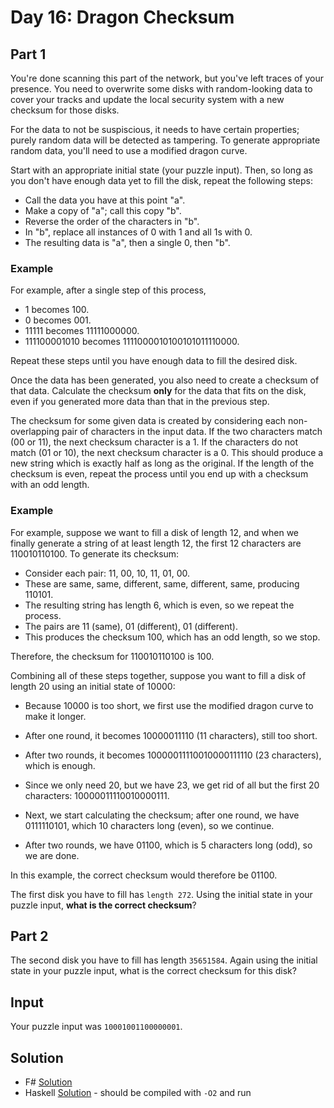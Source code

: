 # Day 16: Dragon Checksum

## Part 1
You're done scanning this part of the network, but you've left traces of your
presence. You need to overwrite some disks with random-looking data to cover
your tracks and update the local security system with a new checksum for those
disks.

For the data to not be suspiscious, it needs to have certain properties; purely
random data will be detected as tampering. To generate appropriate random data,
you'll need to use a modified dragon curve.

Start with an appropriate initial state (your puzzle input). Then, so long as
you don't have enough data yet to fill the disk, repeat the following steps:

- Call the data you have at this point "a".
- Make a copy of "a"; call this copy "b".
- Reverse the order of the characters in "b".
- In "b", replace all instances of 0 with 1 and all 1s with 0.
- The resulting data is "a", then a single 0, then "b".

### Example
For example, after a single step of this process,

- 1 becomes 100.
- 0 becomes 001.
- 11111 becomes 11111000000.
- 111100001010 becomes 1111000010100101011110000.

Repeat these steps until you have enough data to fill the desired disk.

Once the data has been generated, you also need to create a checksum of that
data. Calculate the checksum **only** for the data that fits on the disk, even
if you generated more data than that in the previous step.

The checksum for some given data is created by considering each non-overlapping
pair of characters in the input data. If the two characters match (00 or 11),
the next checksum character is a 1. If the characters do not match (01 or 10),
the next checksum character is a 0. This should produce a new string which is
exactly half as long as the original. If the length of the checksum is even,
repeat the process until you end up with a checksum with an odd length.

### Example
For example, suppose we want to fill a disk of length 12, and when we finally
generate a string of at least length 12, the first 12 characters are
110010110100. To generate its checksum:

- Consider each pair: 11, 00, 10, 11, 01, 00.
- These are same, same, different, same, different, same, producing 110101.
- The resulting string has length 6, which is even, so we repeat the process.
- The pairs are 11 (same), 01 (different), 01 (different).
- This produces the checksum 100, which has an odd length, so we stop.

Therefore, the checksum for 110010110100 is 100.

Combining all of these steps together, suppose you want to fill a disk of
length 20 using an initial state of 10000:

- Because 10000 is too short, we first use the modified dragon curve to make it
longer.

- After one round, it becomes 10000011110 (11 characters), still too short.

- After two rounds, it becomes 10000011110010000111110 (23 characters), which is
enough.

- Since we only need 20, but we have 23, we get rid of all but the first 20
characters: 10000011110010000111.

- Next, we start calculating the checksum; after one round, we have 0111110101,
which 10 characters long (even), so we continue.

- After two rounds, we have 01100, which is 5 characters long (odd), so we are
done.

In this example, the correct checksum would therefore be 01100.

The first disk you have to fill has `length 272`. Using the initial state in
your puzzle input, **what is the correct checksum**?

## Part 2

The second disk you have to fill has length `35651584`. Again using the initial
state in your puzzle input, what is the correct checksum for this disk?


## Input
Your puzzle input was `10001001100000001`.

## Solution

- F# [Solution](./Solution.fsx)
- Haskell [Solution](./Main.hs) - should be compiled with `-O2` and run
